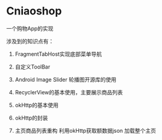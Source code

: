 # Cniaoshop

一个购物App的实现

涉及到的知识点有：

1. FragmentTabHost实现底部菜单导航

2. 自定义ToolBar

3. Android Image Slider 轮播图开源库的使用

4. RecyclerView的基本使用，主要展示商品列表

5. okHttp的基本使用 

6. okHttp的封装

6. 主页商品列表重构 利用okHttp获取额数据json 加载整个主页
